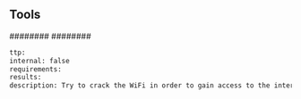 

## Tools
########
########

```meta
ttp: 
internal: false
requirements:
results: 
description: Try to crack the WiFi in order to gain access to the internal network remotely
```